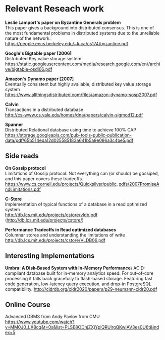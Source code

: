 # Relevant Reseach work

**Leslie Lamport's paper on Byzantine Generals problem**\
This paper gives a background into distributed consensus. This is one of the most fundamental problems in distributed systems due to the unreliable nature of the network.\
https://people.eecs.berkeley.edu/~luca/cs174/byzantine.pdf

**Google's Bigtable paper [2006]**\
Distributed Key value storage system\
https://static.googleusercontent.com/media/research.google.com/en//archive/bigtable-osdi06.pdf

**Amazon's Dynamo paper [2007]**\
Eventually consistent but highly available, distributed key value storage system\
https://www.allthingsdistributed.com/files/amazon-dynamo-sosp2007.pdf

**Calvin**\
Transactions in a distributed database\
http://cs-www.cs.yale.edu/homes/dna/papers/calvin-sigmod12.pdf

**Spanner**\
Distributed Relational database using time to achieve 100% CAP\
https://storage.googleapis.com/pub-tools-public-publication-data/pdf/65b514eda12d025585183a641b5a9e096a3c4be5.pdf

## Side reads
**On Gossip protocol**\
Limitations of Gossip protocol. Not everything can (or should) be gossiped, and this paper covers these tradeoffs.\
https://www.cs.cornell.edu/projects/Quicksilver/public_pdfs/2007PromiseAndLimitations.pdf

**C-Store**\
Implementation of typical functions of a database in a read optimized system\
http://db.lcs.mit.edu/projects/cstore/vldb.pdf (http://db.lcs.mit.edu/projects/cstore/)

**Performance Tradeoffs in Read optimized databases**\
Columnar stores and understanding the limitations of write\
http://db.lcs.mit.edu/projects/cstore/VLDB06.pdf

## Interesting Implementations
**Umbra: A Disk-Based System with In-Memory Performance**\ 
ACID-compliant database built for in-memory analytics speed. For out-of-core processing it falls back gracefully to flash-based storage. Featuring fast code generation, low-latency query execution, and drop-in PostgreSQL compatibility. 
http://cidrdb.org/cidr2020/papers/p29-neumann-cidr20.pdf

## Online Course
Advanced DBMS from Andy Pavlov from CMU\
https://www.youtube.com/watch?v=MM0J0_LX8cg&t=0s&list=PLSE8ODhjZXjYplQRUlrgQKwIAV3es0U6t&index=5

